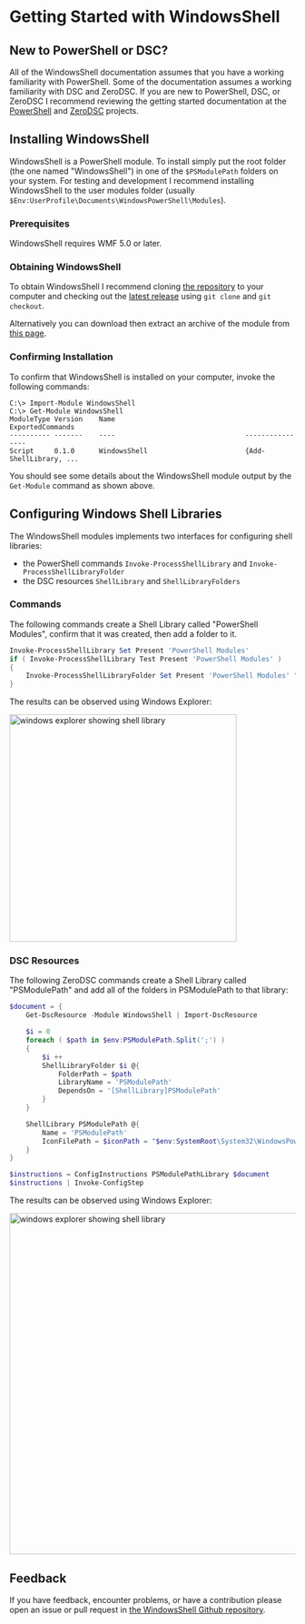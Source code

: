 # Getting Started with WindowsShell

## New to PowerShell or DSC?
All of the WindowsShell documentation assumes that you have a working familiarity with PowerShell.  Some of the documentation assumes a working familiarity with DSC and ZeroDSC.  If you are new to PowerShell, DSC, or ZeroDSC I recommend reviewing the getting started documentation at the [PowerShell](https://github.com/PowerShell/PowerShell) and [ZeroDSC](https://github.com/alx9r/ZeroDSC/tree/master/Docs/getting-started/readme.md) projects.

## Installing WindowsShell

WindowsShell is a PowerShell module.  To install simply put the root folder (the one named "WindowsShell") in one of the `$PSModulePath` folders on your system.  For testing and development I recommend installing WindowsShell to the user modules folder (usually `$Env:UserProfile\Documents\WindowsPowerShell\Modules`). 

### Prerequisites

WindowsShell requires WMF 5.0 or later.

### Obtaining WindowsShell

To obtain WindowsShell I recommend cloning [the repository](https://github.com/alx9r/WindowsShell.git) to your computer and checking out the [latest release](https://github.com/alx9r/WindowsShell/releases/latest) using `git clone` and `git checkout`.

Alternatively you can download then extract an archive of the module from [this page](https://github.com/alx9r/WindowsShell/releases/latest).

### Confirming Installation

To confirm that WindowsShell is installed on your computer, invoke the following commands:

```
C:\> Import-Module WindowsShell
C:\> Get-Module WindowsShell
ModuleType Version    Name                                ExportedCommands
---------- -------    ----                                ----------------
Script     0.1.0      WindowsShell                        {Add-ShellLibrary, ...

```

You should see some details about the WindowsShell module output by the `Get-Module` command as shown above.

## Configuring Windows Shell Libraries

The WindowsShell modules implements two interfaces for configuring shell libraries:

 * the PowerShell commands `Invoke-ProcessShellLibrary` and `Invoke-ProcessShellLibraryFolder`
 * the DSC resources `ShellLibrary` and `ShellLibraryFolders`  

### Commands

The following commands create a Shell Library called "PowerShell Modules", confirm that it was created, then add a folder to it.

```PowerShell
Invoke-ProcessShellLibrary Set Present 'PowerShell Modules'
if ( Invoke-ProcessShellLibrary Test Present 'PowerShell Modules' )
{
    Invoke-ProcessShellLibraryFolder Set Present 'PowerShell Modules' "$env:ProgramFiles\WindowsPowerShell\Modules"
}
```

The results can be observed using Windows Explorer:

<img src="https://cloud.githubusercontent.com/assets/11237922/21626091/06f535d2-d1c4-11e6-9c14-293cd691996c.png" alt="windows explorer showing shell library" width="400">

### DSC Resources

The following ZeroDSC commands create a Shell Library called "PSModulePath" and add all of the folders in PSModulePath to that library:

```PowerShell
$document = {
    Get-DscResource -Module WindowsShell | Import-DscResource

    $i = 0
    foreach ( $path in $env:PSModulePath.Split(';') )
    {
        $i ++
        ShellLibraryFolder $i @{
            FolderPath = $path
            LibraryName = 'PSModulePath'
            DependsOn = '[ShellLibrary]PSModulePath'
        }
    }

    ShellLibrary PSModulePath @{
        Name = 'PSModulePath'
        IconFilePath = $iconPath = "$env:SystemRoot\System32\WindowsPowerShell\v1.0\powershell.exe"
    }
}

$instructions = ConfigInstructions PSModulePathLibrary $document
$instructions | Invoke-ConfigStep
```

The results can be observed using Windows Explorer:

<img src="https://cloud.githubusercontent.com/assets/11237922/21626097/0ec40518-d1c4-11e6-81cc-3e7ed34e6bee.png" alt="windows explorer showing shell library" width="600">

## Feedback

If you have feedback, encounter problems, or have a contribution please open an issue or pull request in [the WindowsShell Github repository](https://github.com/alx9r/WindowsShell).
